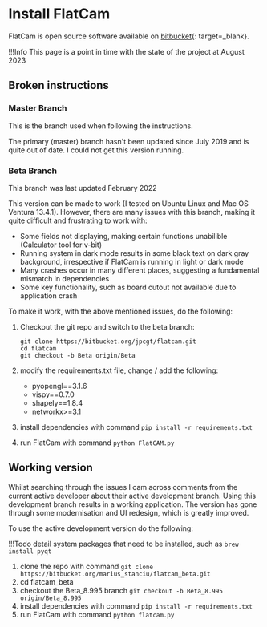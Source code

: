 # Install FlatCam

FlatCam is open source software available on [bitbucket](https://bitbucket.org/jpcgt/flatcam/downloads/){: target=_blank}.

!!!Info
    This page is a point in time with the state of the project at August 2023

## Broken instructions

### Master Branch
This is the branch used when following the instructions.

The primary (master) branch hasn't been updated since July 2019 and is quite out of date.  I could not get this version running.

### Beta Branch
This branch was last updated February 2022

This version can be made to work (I tested on Ubuntu Linux and Mac OS Ventura 13.4.1).  However, there are many issues with this branch, making it quite difficult and frustrating to work with:

- Some fields not displaying, making certain functions unabilible (Calculator tool for v-bit)
- Running system in dark mode results in some black text on dark gray background, irrespective if FlatCam is running in light or dark mode
- Many crashes occur in many different places, suggesting a fundamental mismatch in dependencies
- Some key functionality, such as board cutout not available due to application crash

To make it work, with the above mentioned issues, do the following:

1. Checkout the git repo and switch to the beta branch:

    ```shell
    git clone https://bitbucket.org/jpcgt/flatcam.git
    cd flatcam
    git checkout -b Beta origin/Beta
    ```

2. modify the requirements.txt file, change / add the following:
    - pyopengl==3.1.6
    - vispy==0.7.0
    - shapely==1.8.4
    - networkx>=3.1
3. install dependencies with command `pip install -r requirements.txt`
4. run FlatCam with command `python FlatCAM.py`

## Working version

Whilst searching through the issues I cam across comments from the current active developer about their active development branch.  Using this development branch results in a working application.  The version has gone through some modernisation and UI redesign, which is greatly improved.

To use the active development version do the following:

!!!Todo
    detail system packages that need to be installed, such as `brew install pyqt`

1. clone the repo with command `git clone https://bitbucket.org/marius_stanciu/flatcam_beta.git`
2. cd flatcam_beta
3. checkout the Beta_8.995 branch `git checkout -b Beta_8.995 origin/Beta_8.995`
4. install dependencies with command `pip install -r requirements.txt`
5. run FlatCam with command `python flatcam.py`
